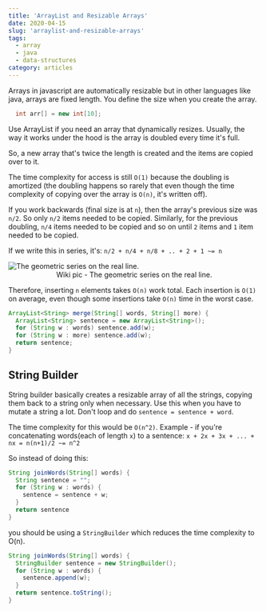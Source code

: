```yaml
---
title: 'ArrayList and Resizable Arrays'
date: 2020-04-15
slug: 'arraylist-and-resizable-arrays'
tags:
  - array
  - java
  - data-structures
category: articles
---
```


Arrays in javascript are automatically resizable but in other languages like java, arrays are fixed length. You define the size when you create the array.

```java
  int arr[] = new int[10];
```

Use ArrayList if you need an array that dynamically resizes. Usually, the way it works under the hood is the array is doubled every time it's full.

So, a new array that's twice the length is created and the items are copied over to it.

The time complexity for access is still `O(1)` because the doubling is amortized (the doubling happens so rarely that even though the time complexity of copying over the array is `O(n)`, it's written off).

If you work backwards (final size is at `n`), then the array's previous size was `n/2`. So only `n/2` items needed to be copied. Similarly, for the previous doubling, `n/4` items needed to be copied and so on until `2` items and `1` item needed to be copied.

If we write this in series, it's: `n/2 + n/4 + n/8 + .. + 2 + 1 ~= n`

![The geometric series on the real line.](https://upload.wikimedia.org/wikipedia/commons/a/ab/Geometric_Segment.svg)
<span style="display:block; text-align: center;">Wiki pic - The geometric series on the real line.</span>

Therefore, inserting `n` elements takes `O(n)` work total. Each insertion is `O(1)` on average, even though
some insertions take `O(n)` time in the worst case.

```java
ArrayList<String> merge(String[] words, String[] more) {
  ArrayList<String> sentence = new ArrayList<String>();
  for (String w : words) sentence.add(w);
  for (String w : more) sentence.add(w);
  return sentence;
}
```

## String Builder

String builder basically creates a resizable array of all the strings, copying them back to a string only when necessary. Use this when you have to mutate a string a lot. Don't loop and do `sentence = sentence + word`.

The time complexity for this would be `O(n^2)`. Example - if you're concatenating words(each of length `x`) to a sentence: `x + 2x + 3x + ... + nx = n(n+1)/2 ~= n^2`

So instead of doing this:

```java
String joinWords(String[] words) {
  String sentence = "";
  for (String w : words) {
    sentence = sentence + w;
  }
  return sentence
}
```

you should be using a `StringBuilder` which reduces the time complexity to O(n).

```java
String joinWords(String[] words) {
  StringBuilder sentence = new StringBuilder();
  for (String w : words) {
    sentence.append(w);
  }
  return sentence.toString();
}
```

